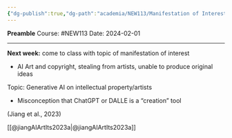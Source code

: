 ```yaml
---
{"dg-publish":true,"dg-path":"academia/NEW113/Manifestation of Interest.md","permalink":"/academia/new-113/manifestation-of-interest/","created":"2024-02-01T14:35:42.567-05:00","updated":"2024-02-14T01:27:49.406-05:00"}
---
```


**Preamble**
Course: #NEW113 
Date: 2024-02-01

---

**Next week:** come to class with topic of manifestation of interest
- AI Art and copyright, stealing from artists, unable to produce original ideas


Topic: Generative AI on intellectual property/artists
- Misconception that ChatGPT or DALLE is a “creation” tool

(Jiang et al., 2023)

[[@jiangAIArtIts2023a\|@jiangAIArtIts2023a]]